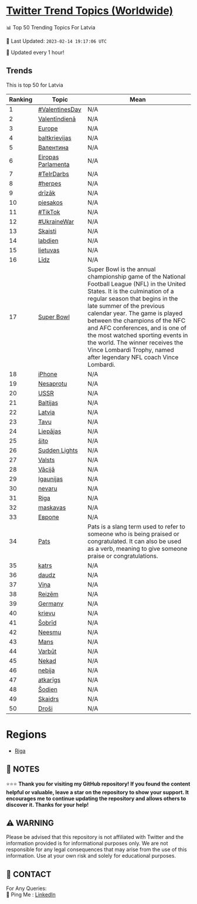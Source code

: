 [Twitter Trend Topics (Worldwide)](https://github.com/ErcinDedeoglu/Twitter-Trend-Topics)
==========


📊 Top 50 Trending Topics For Latvia

📆 Last Updated: `2023-02-14 19:17:06 UTC`

🔧 Updated every 1 hour!


## Trends

This is top 50 for Latvia

| Ranking | Topic | Mean |
| ------- | ------------ | ------------ |
| 1 | [#ValentinesDay](http://twitter.com/search?q=%23ValentinesDay) | N/A |
| 2 | [Valentīndienā](http://twitter.com/search?q=Valent%c4%abndien%c4%81) | N/A |
| 3 | [Europe](http://twitter.com/search?q=Europe) | N/A |
| 4 | [baltkrievijas](http://twitter.com/search?q=baltkrievijas) | N/A |
| 5 | [Валентина](http://twitter.com/search?q=%d0%92%d0%b0%d0%bb%d0%b5%d0%bd%d1%82%d0%b8%d0%bd%d0%b0) | N/A |
| 6 | [Eiropas Parlamenta](http://twitter.com/search?q=Eiropas+Parlamenta) | N/A |
| 7 | [#TeIrDarbs](http://twitter.com/search?q=%23TeIrDarbs) | N/A |
| 8 | [#herpes](http://twitter.com/search?q=%23herpes) | N/A |
| 9 | [drīzāk](http://twitter.com/search?q=dr%c4%abz%c4%81k) | N/A |
| 10 | [piesakos](http://twitter.com/search?q=piesakos) | N/A |
| 11 | [#TikTok](http://twitter.com/search?q=%23TikTok) | N/A |
| 12 | [#UkraineWar](http://twitter.com/search?q=%23UkraineWar) | N/A |
| 13 | [Skaisti](http://twitter.com/search?q=Skaisti) | N/A |
| 14 | [labdien](http://twitter.com/search?q=labdien) | N/A |
| 15 | [lietuvas](http://twitter.com/search?q=lietuvas) | N/A |
| 16 | [Līdz](http://twitter.com/search?q=L%c4%abdz) | N/A |
| 17 | [Super Bowl](http://twitter.com/search?q=Super+Bowl) | Super Bowl is the annual championship game of the National Football League (NFL) in the United States. It is the culmination of a regular season that begins in the late summer of the previous calendar year. The game is played between the champions of the NFC and AFC conferences, and is one of the most watched sporting events in the world. The winner receives the Vince Lombardi Trophy, named after legendary NFL coach Vince Lombardi. |
| 18 | [iPhone](http://twitter.com/search?q=iPhone) | N/A |
| 19 | [Nesaprotu](http://twitter.com/search?q=Nesaprotu) | N/A |
| 20 | [USSR](http://twitter.com/search?q=USSR) | N/A |
| 21 | [Baltijas](http://twitter.com/search?q=Baltijas) | N/A |
| 22 | [Latvia](http://twitter.com/search?q=Latvia) | N/A |
| 23 | [Tavu](http://twitter.com/search?q=Tavu) | N/A |
| 24 | [Liepājas](http://twitter.com/search?q=Liep%c4%81jas) | N/A |
| 25 | [šito](http://twitter.com/search?q=%c5%a1ito) | N/A |
| 26 | [Sudden Lights](http://twitter.com/search?q=Sudden+Lights) | N/A |
| 27 | [Valsts](http://twitter.com/search?q=Valsts) | N/A |
| 28 | [Vācijā](http://twitter.com/search?q=V%c4%81cij%c4%81) | N/A |
| 29 | [Igaunijas](http://twitter.com/search?q=Igaunijas) | N/A |
| 30 | [nevaru](http://twitter.com/search?q=nevaru) | N/A |
| 31 | [Riga](http://twitter.com/search?q=Riga) | N/A |
| 32 | [maskavas](http://twitter.com/search?q=maskavas) | N/A |
| 33 | [Европе](http://twitter.com/search?q=%d0%95%d0%b2%d1%80%d0%be%d0%bf%d0%b5) | N/A |
| 34 | [Pats](http://twitter.com/search?q=Pats) | Pats is a slang term used to refer to someone who is being praised or congratulated. It can also be used as a verb, meaning to give someone praise or congratulations. |
| 35 | [katrs](http://twitter.com/search?q=katrs) | N/A |
| 36 | [daudz](http://twitter.com/search?q=daudz) | N/A |
| 37 | [Viņa](http://twitter.com/search?q=Vi%c5%86a) | N/A |
| 38 | [Reizēm](http://twitter.com/search?q=Reiz%c4%93m) | N/A |
| 39 | [Germany](http://twitter.com/search?q=Germany) | N/A |
| 40 | [krievu](http://twitter.com/search?q=krievu) | N/A |
| 41 | [Šobrīd](http://twitter.com/search?q=%c5%a0obr%c4%abd) | N/A |
| 42 | [Neesmu](http://twitter.com/search?q=Neesmu) | N/A |
| 43 | [Mans](http://twitter.com/search?q=Mans) | N/A |
| 44 | [Varbūt](http://twitter.com/search?q=Varb%c5%abt) | N/A |
| 45 | [Nekad](http://twitter.com/search?q=Nekad) | N/A |
| 46 | [nebija](http://twitter.com/search?q=nebija) | N/A |
| 47 | [atkarīgs](http://twitter.com/search?q=atkar%c4%abgs) | N/A |
| 48 | [Šodien](http://twitter.com/search?q=%c5%a0odien) | N/A |
| 49 | [Skaidrs](http://twitter.com/search?q=Skaidrs) | N/A |
| 50 | [Droši](http://twitter.com/search?q=Dro%c5%a1i) | N/A |



# Regions

* [Riga](</Latvia/Riga.md>)



## 📝 NOTES

⭐⭐⭐ **Thank you for visiting my GitHub repository! If you found the content helpful or valuable, leave a star on the repository to show your support. It encourages me to continue updating the repository and allows others to discover it. Thanks for your help!**


## ⚠️ WARNING

Please be advised that this repository is not affiliated with Twitter and the information provided is for informational purposes only. We are not responsible for any legal consequences that may arise from the use of this information. Use at your own risk and solely for educational purposes.


## 📨 CONTACT

 For Any Queries:  
            🏓 Ping Me : [LinkedIn](https://www.linkedin.com/in/ercindedeoglu/)
